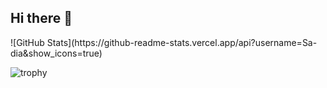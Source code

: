 ## Hi there 👋

<!--
**Sa-dia/Sa-dia** is a ✨ _special_ ✨ repository because its `README.md` (this file) appears on your GitHub profile.

Here are some ideas to get you started:

- 🔭 I’m currently working on ...
- 🌱 I’m currently learning ...
- 👯 I’m looking to collaborate on ...
- 🤔 I’m looking for help with ...
- 💬 Ask me about ...
- 📫 How to reach me: ...
- 😄 Pronouns: ...
- ⚡ Fun fact: ...
-->![GitHub Stats](https://github-readme-stats.vercel.app/api?username=Sa-dia&show_icons=true)
![trophy](https://github-profile-trophy.vercel.app/?username=Sa-dia)

